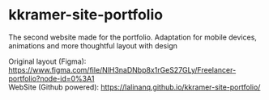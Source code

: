 # kkramer-site-portfolio
The second website made for the portfolio.
Adaptation for mobile devices, animations and more thoughtful layout with design

Original layout (Figma): https://www.figma.com/file/NlH3naDNbp8x1rGeS27GLy/Freelancer-portfolio?node-id=0%3A1<br>
WebSite (Github powered): https://lalinanq.github.io/kkramer-site-portfolio/

